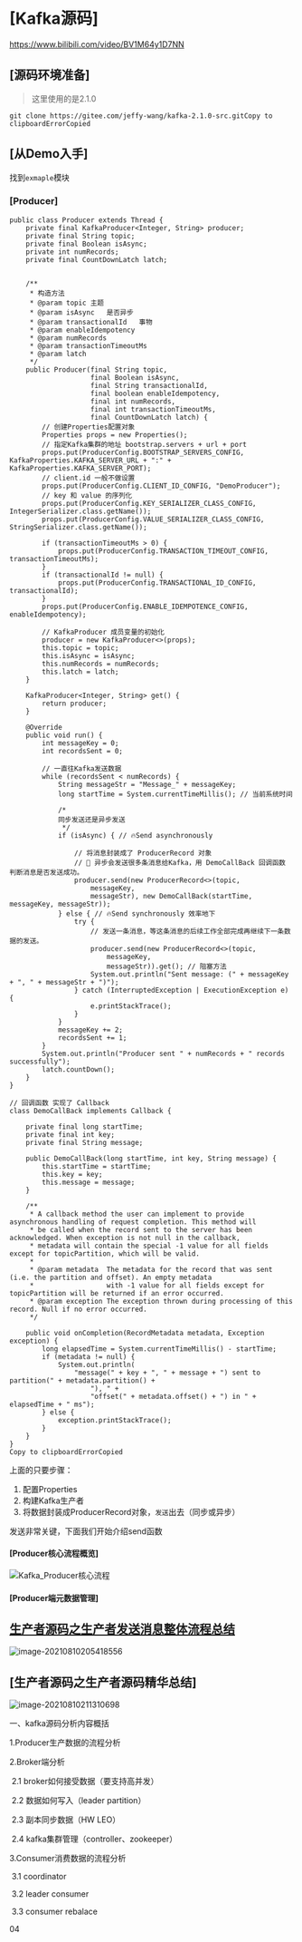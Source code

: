 # [Kafka源码]

<https://www.bilibili.com/video/BV1M64y1D7NN>

## [源码环境准备]

> 这里使用的是2.1.0

```
git clone https://gitee.com/jeffy-wang/kafka-2.1.0-src.gitCopy to clipboardErrorCopied
```

## [从Demo入手]

找到`exmaple`模块

### [Producer]

```
public class Producer extends Thread {
    private final KafkaProducer<Integer, String> producer;
    private final String topic;
    private final Boolean isAsync;
    private int numRecords;
    private final CountDownLatch latch;


    /**
     * 构造方法
     * @param topic 主题
     * @param isAsync   是否异步
     * @param transactionalId   事物
     * @param enableIdempotency
     * @param numRecords
     * @param transactionTimeoutMs
     * @param latch
     */
    public Producer(final String topic,
                    final Boolean isAsync,
                    final String transactionalId,
                    final boolean enableIdempotency,
                    final int numRecords,
                    final int transactionTimeoutMs,
                    final CountDownLatch latch) {
        // 创建Properties配置对象
        Properties props = new Properties();
        // 指定Kafka集群的地址 bootstrap.servers + url + port
        props.put(ProducerConfig.BOOTSTRAP_SERVERS_CONFIG, KafkaProperties.KAFKA_SERVER_URL + ":" + KafkaProperties.KAFKA_SERVER_PORT);
        // client.id 一般不做设置
        props.put(ProducerConfig.CLIENT_ID_CONFIG, "DemoProducer");
        // key 和 value 的序列化
        props.put(ProducerConfig.KEY_SERIALIZER_CLASS_CONFIG, IntegerSerializer.class.getName());
        props.put(ProducerConfig.VALUE_SERIALIZER_CLASS_CONFIG, StringSerializer.class.getName());

        if (transactionTimeoutMs > 0) {
            props.put(ProducerConfig.TRANSACTION_TIMEOUT_CONFIG, transactionTimeoutMs);
        }
        if (transactionalId != null) {
            props.put(ProducerConfig.TRANSACTIONAL_ID_CONFIG, transactionalId);
        }
        props.put(ProducerConfig.ENABLE_IDEMPOTENCE_CONFIG, enableIdempotency);

        // KafkaProducer 成员变量的初始化
        producer = new KafkaProducer<>(props);
        this.topic = topic;
        this.isAsync = isAsync;
        this.numRecords = numRecords;
        this.latch = latch;
    }

    KafkaProducer<Integer, String> get() {
        return producer;
    }

    @Override
    public void run() {
        int messageKey = 0;
        int recordsSent = 0;

        // 一直往Kafka发送数据
        while (recordsSent < numRecords) {
            String messageStr = "Message_" + messageKey;
            long startTime = System.currentTimeMillis(); // 当前系统时间

            /*
            同步发送还是异步发送
             */
            if (isAsync) { // 🔥Send asynchronously

                // 将消息封装成了 ProducerRecord 对象
                // 🚀 异步会发送很多条消息给Kafka，用 DemoCallBack 回调函数 判断消息是否发送成功。
                producer.send(new ProducerRecord<>(topic,
                    messageKey,
                    messageStr), new DemoCallBack(startTime, messageKey, messageStr));
            } else { // 🔥Send synchronously 效率地下
                try {
                    // 发送一条消息，等这条消息的后续工作全部完成再继续下一条数据的发送。
                    producer.send(new ProducerRecord<>(topic,
                        messageKey,
                        messageStr)).get(); // 阻塞方法
                    System.out.println("Sent message: (" + messageKey + ", " + messageStr + ")");
                } catch (InterruptedException | ExecutionException e) {
                    e.printStackTrace();
                }
            }
            messageKey += 2;
            recordsSent += 1;
        }
        System.out.println("Producer sent " + numRecords + " records successfully");
        latch.countDown();
    }
}

// 回调函数 实现了 Callback
class DemoCallBack implements Callback {

    private final long startTime;
    private final int key;
    private final String message;

    public DemoCallBack(long startTime, int key, String message) {
        this.startTime = startTime;
        this.key = key;
        this.message = message;
    }

    /**
     * A callback method the user can implement to provide asynchronous handling of request completion. This method will
     * be called when the record sent to the server has been acknowledged. When exception is not null in the callback,
     * metadata will contain the special -1 value for all fields except for topicPartition, which will be valid.
     *
     * @param metadata  The metadata for the record that was sent (i.e. the partition and offset). An empty metadata
     *                  with -1 value for all fields except for topicPartition will be returned if an error occurred.
     * @param exception The exception thrown during processing of this record. Null if no error occurred.
     */

    public void onCompletion(RecordMetadata metadata, Exception exception) {
        long elapsedTime = System.currentTimeMillis() - startTime;
        if (metadata != null) {
            System.out.println(
                "message(" + key + ", " + message + ") sent to partition(" + metadata.partition() +
                    "), " +
                    "offset(" + metadata.offset() + ") in " + elapsedTime + " ms");
        } else {
            exception.printStackTrace();
        }
    }
}
Copy to clipboardErrorCopied
```

上面的只要步骤：

1. 配置Properties
2. 构建Kafka生产者
3. 将数据封装成ProducerRecord对象，`发送`出去（同步或异步）

发送非常关键，下面我们开始介绍send函数

#### [Producer核心流程概览]

![Kafka_Producer核心流程](https://glong1997.github.io/XiYun-Notes/%E5%A4%A7%E6%95%B0%E6%8D%AE/%E6%95%B0%E6%8D%AE%E5%AD%98%E5%82%A8/kafka/imgaes/Kafka_Producer%E6%A0%B8%E5%BF%83%E6%B5%81%E7%A8%8B.png)

#### [Producer端元数据管理]

## [生产者源码之生产者发送消息整体流程总结](https://www.bilibili.com/video/BV1M64y1D7NN?p=32&spm_id_from=pageDriver)

![image-20210810205418556](https://glong1997.github.io/XiYun-Notes/%E5%A4%A7%E6%95%B0%E6%8D%AE/%E6%95%B0%E6%8D%AE%E5%AD%98%E5%82%A8/kafka/imgaes/image-20210810205418556.png)

## [生产者源码之生产者源码精华总结]

![image-20210810211310698](https://glong1997.github.io/XiYun-Notes/%E5%A4%A7%E6%95%B0%E6%8D%AE/%E6%95%B0%E6%8D%AE%E5%AD%98%E5%82%A8/kafka/imgaes/image-20210810211310698.png)









一、kafka源码分析内容概括

1.Producer生产数据的流程分析

2.Broker端分析

​    2.1 broker如何接受数据（要支持高并发）

​    2.2 数据如何写入（leader partition）

​    2.3 副本同步数据（HW LEO）

​    2.4 kafka集群管理（controller、zookeeper）

3.Consumer消费数据的流程分析

​     3.1 coordinator

​     3.2 leader consumer

​      3.3 consumer rebalace

04